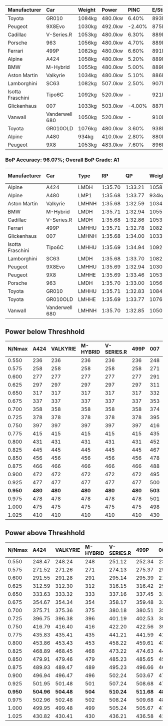 | Manufacturer     | Car            | Weight | Power   | PINC    | E/Stint | FDS     |
|:-|:-|:-|:-|:-|:-|:-|
| Toyota           | GR010          | 1084kg | 480.0kw | 6.40%   | 893MJ   | 190kph  |
| Peugeot          | 9X8Evo         | 1030kg | 492.0kw | -2.40%  | 875MJ   | 190kph  |
| Cadillac         | V-Series.R     | 1053kg | 480.0kw | 6.30%   | 889MJ   |    -    |
| Porsche          | 963            | 1056kg | 480.0kw | 4.70%   | 889MJ   |    -    |
| Ferrari          | 499P           | 1082kg | 480.0kw | 6.60%   | 891MJ   | 190kph  |
| Alpine           | A424           | 1058kg | 480.0kw | 5.20%   | 889MJ   |    -    |
| BMW              | M-Hybrid       | 1055kg | 480.0kw | 5.00%   | 889MJ   |    -    |
| Aston Martin     | Valkyrie       | 1034kg | 480.0kw | 5.10%   | 886MJ   |    -    |
| Lamborghini      | SC63           | 1082kg | 507.0kw | 2.50%   | 907MJ   |    -    |
| Isotta Fraschini | Tipo6C         | 1092kg | 520.0kw |    -    | 921MJ   | 190kph  |
| Glickenhaus      | 007            | 1033kg | 503.0kw | -4.00%  | 887MJ   |    -    |
| Vanwall          | Vanderwell 680 | 1050kg | 520.0kw |    -    | 910MJ   |    -    |
| Toyota           | GR010OLD       | 1076kg | 480.0kw | 3.60%   | 938MJ   | 150kph  |
| Alpine           | A480           | 934kg  | 410.0kw | 2.80%   | 880MJ   |    -    |
| Peugeot          | 9X8            | 1053kg | 483.0kw | 7.60%   | 896MJ   | 150kph  |

### BoP Accuracy: 96.07%; Overall BoP Grade: A1
| Manufacturer     | Car            | Type  | RP      | QP      | Weight | Power¹  | Threshhold | PINC    | Power²   | E/Stint | AVG Vmax  | FDS     | RDLC | L/Stint | BOP-Grade | Model Accuracy | Model Points | Match%  | SimDiff |
|:-|:-|:-|:-|:-|:-|:-|:-|:-|:-|:-|:-|:-|:-|:-|:-|:-|:-|:-|:-|
| Alpine           | A424           | LMDH  | 1:35.70 | 1:33.21 | 1058kg | 480.0kw | 210.0kph   | 5.20%   | 505.00kw |  889MJ  | 290.34kph |    -    | 1.02 | 40      | ~A1       | 99.31%         | 2573         | 98.64%  | #       |
| Alpine           | A480           | LMP1  | 1:35.68 | 1:33.77 |  934kg | 410.0kw | 210.0kph   | 2.80%   | 421.50kw |  880MJ  | 292.31kph |    -    | 1.00 | 37      | ~A1       | 94.60%         | 1683         | 100.00% | +0.18   |
| Aston Martin     | Valkyrie       | LMHNH | 1:35.68 | 1:32.59 | 1034kg | 480.0kw | 210.0kph   | 5.10%   | 504.50kw |  886MJ  | 293.27kph |    -    | 1.04 | 40      | +C1       | 100.00%        | 630          | 79.99%  | #       |
| BMW              | M-Hybrid       | LMDH  | 1:35.71 | 1:32.94 | 1055kg | 480.0kw | 210.0kph   | 5.00%   | 504.00kw |  889MJ  | 292.29kph |    -    | 1.02 | 40      | ~A1       | 99.41%         | 2544         | 98.58%  | #       |
| Cadillac         | V-Series.R     | LMDH  | 1:35.68 | 1:32.86 | 1053kg | 480.0kw | 210.0kph   | 6.30%   | 510.20kw |  889MJ  | 294.61kph |    -    | 1.02 | 40      | ~A1       | 99.30%         | 4946         | 98.46%  | #       |
| Ferrari          | 499P           | LMHHU | 1:35.71 | 1:32.78 | 1082kg | 480.0kw | 210.0kph   | 6.60%   | 511.70kw |  891MJ  | 293.28kph | 190kph  | 1.02 | 40      | ~A1       | 100.00%        | 8223         | 100.00% | #       |
| Glickenhaus      | 007            | LMHNH | 1:35.68 | 1:34.00 | 1033kg | 503.0kw | 210.0kph   | -4.00%  | 482.90kw |  887MJ  | 295.46kph |    -    | 0.97 | 40      | ~A1       | 93.86%         | 2169         | 100.00% | +2.19   |
| Isotta Fraschini | Tipo6C         | LMHHU | 1:35.69 | 1:34.94 | 1092kg | 520.0kw | 210.0kph   |    -    | 520.00kw |  921MJ  | 294.45kph | 190kph  | 1.02 | 40      | +C1       | 97.73%         | 129          | 78.52%  | #       |
| Lamborghini      | SC63           | LMDH  | 1:35.68 | 1:33.70 | 1082kg | 507.0kw | 210.0kph   | 2.50%   | 519.70kw |  907MJ  | 289.97kph |    -    | 1.02 | 40      | ~A1       | 98.78%         | 813          | 100.00% | #       |
| Peugeot          | 9X8Evo         | LMHHU | 1:35.69 | 1:32.94 | 1030kg | 492.0kw | 210.0kph   | -2.40%  | 480.20kw |  875MJ  | 299.70kph | 190kph  | 1.03 | 40      | ~A1       | 96.77%         | 2307         | 95.37%  | #       |
| Peugeot          | 9X8            | LMHHE | 1:35.69 | 1:33.46 | 1053kg | 483.0kw | 210.0kph   | 7.60%   | 519.70kw |  896MJ  | 291.06kph | 150kph  | 1.03 | 40      | ~A1       | 97.99%         | 5010         | 100.00% | +0.56   |
| Porsche          | 963            | LMDH  | 1:35.70 | 1:33.00 | 1056kg | 480.0kw | 210.0kph   | 4.70%   | 502.60kw |  889MJ  | 291.51kph |    -    | 1.02 | 40      | ~A1       | 99.86%         | 11699        | 100.00% | #       |
| Toyota           | GR010          | LMHHU | 1:35.71 | 1:32.83 | 1084kg | 480.0kw | 210.0kph   | 6.40%   | 510.70kw |  893MJ  | 291.96kph | 190kph  | 1.02 | 40      | ~A1       | 99.63%         | 6190         | 98.03%  | #       |
| Toyota           | GR010OLD       | LMHHE | 1:35.69 | 1:33.77 | 1076kg | 480.0kw | 210.0kph   | 3.60%   | 497.30kw |  938MJ  | 294.48kph | 150kph  | 1.02 | 40      | +A2       | 93.47%         | 1031         | 93.52%  | +0.24   |
| Vanwall          | Vanderwell 680 | LMHNH | 1:35.70 | 1:32.85 | 1050kg | 520.0kw | 0.0kph     |    -    | 520.00kw |  910MJ  | 293.69kph |    -    | 1.00 | 40      | ~A1       | 94.33%         | 632          | 100.00% | +0.82   |

## Power below Threshhold
| N/Nmax    | A424    | VALKYRIE | M-HYBRID | V-SERIES.R | 499P    | 007     | TIPO6C  | SC63    | 9X8EVO  | 9X8     | 963     | GR010   | GR010OLD | VANDERWELL 680 | ​     | RPM      | A480       |
|:-|:-|:-|:-|:-|:-|:-|:-|:-|:-|:-|:-|:-|:-|:-|:-|:-|:-|
|  0.550    |  236    |  236     |  236     |  236       |  236    |  248    |  256    |  250    |  242    |  238    |  236    |  236    |  236     |  256           |  ​    |   --     |   -        |
|  0.575    |  258    |  258     |  258     |  258       |  258    |  271    |  279    |  273    |  265    |  260    |  258    |  258    |  258     |  279           |  ​    |   --     |   -        |
|  0.600    |  277    |  277     |  277     |  277       |  277    |  291    |  300    |  293    |  284    |  279    |  277    |  277    |  277     |  300           |  ​    |   --     |   -        |
|  0.625    |  297    |  297     |  297     |  297       |  297    |  311    |  322    |  314    |  304    |  299    |  297    |  297    |  297     |  322           |  ​    |   --     |   -        |
|  0.650    |  317    |  317     |  317     |  317       |  317    |  332    |  343    |  335    |  325    |  319    |  317    |  317    |  317     |  343           |  ​    |   --     |   -        |
|  0.675    |  337    |  337     |  337     |  337       |  337    |  353    |  365    |  356    |  345    |  339    |  337    |  337    |  337     |  365           |  ​    |   --     |   -        |
|  0.700    |  358    |  358     |  358     |  358       |  358    |  374    |  387    |  377    |  366    |  360    |  358    |  358    |  358     |  387           |  ​    |   --     |   -        |
|  0.725    |  378    |  378     |  378     |  378       |  378    |  395    |  409    |  399    |  387    |  380    |  378    |  378    |  378     |  409           |  ​    |   --     |   -        |
|  0.750    |  397    |  397     |  397     |  397       |  397    |  416    |  430    |  419    |  407    |  399    |  397    |  397    |  397     |  430           |  ​    |   --     |   -        |
|  0.775    |  415    |  415     |  415     |  415       |  415    |  435    |  449    |  438    |  425    |  418    |  415    |  415    |  415     |  449           |  ​    |  5000    |  -3213569  |
|  0.800    |  431    |  431     |  431     |  431       |  431    |  452    |  467    |  455    |  442    |  434    |  431    |  431    |  431     |  467           |  ​    |  5500    |  -3499979  |
|  0.825    |  445    |  445     |  445     |  445       |  445    |  467    |  482    |  470    |  456    |  448    |  445    |  445    |  445     |  482           |  ​    |  5999    |  -3800400  |
|  0.850    |  456    |  456     |  456     |  456       |  456    |  478    |  494    |  482    |  467    |  459    |  456    |  456    |  456     |  494           |  ​    |  6499    |  -4114832  |
|  0.875    |  466    |  466     |  466     |  466       |  466    |  488    |  505    |  492    |  477    |  469    |  466    |  466    |  466     |  505           |  ​    |  7000    |  -4443276  |
|  0.900    |  472    |  472     |  472     |  472       |  472    |  495    |  512    |  499    |  484    |  475    |  472    |  472    |  472     |  512           |  ​    |  7500    |  -4785730  |
|  0.925    |  477    |  477     |  477     |  477       |  477    |  500    |  517    |  504    |  489    |  480    |  477    |  477    |  477     |  517           |  ​    |  8000    |  407       |
| **0.950** | **480** | **480**  | **480**  | **480**    | **480** | **503** | **520** | **507** | **492** | **483** | **480** | **480** | **480**  | **520**        | **​** | **8499** | **410**    |
|  0.975    |  478    |  478     |  478     |  478       |  478    |  501    |  518    |  505    |  490    |  481    |  478    |  478    |  478     |  518           |  ​    |  9000    |  205       |
|  1.000    |  475    |  475     |  475     |  475       |  475    |  498    |  514    |  502    |  487    |  478    |  475    |  475    |  475     |  514           |  ​    |   --     |   -        |
|  1.025    |  410    |  410     |  410     |  410       |  410    |  430    |  444    |  433    |  420    |  413    |  410    |  410    |  410     |  444           |  ​    |   --     |   -        |

## Power above Threshhold
| N/Nmax    | A424       | VALKYRIE   | M-HYBRID | V-SERIES.R | 499P       | 007        | TIPO6C  | SC63       | 9X8EVO     | 9X8        | 963        | GR010      | GR010OLD   | VANDERWELL 680 | ​     | RPM      | A480            |
|:-|:-|:-|:-|:-|:-|:-|:-|:-|:-|:-|:-|:-|:-|:-|:-|:-|:-|
|  0.550    |  248.47    |  248.24    |  248     |  251.12    |  252.34    |  237.43    |  256    |  256.33    |  236.09    |  256.35    |  247.28    |  251.35    |  245.14    |  256           |  ​    |   --     |  0.00           |
|  0.575    |  271.52    |  271.26    |  271     |  274.13    |  275.37    |  259.47    |  279    |  279.36    |  258.10    |  279.38    |  270.30    |  274.39    |  267.15    |  279           |  ​    |   --     |  0.00           |
|  0.600    |  291.55    |  291.28    |  291     |  295.14    |  295.39    |  278.51    |  300    |  299.39    |  277.11    |  299.41    |  290.32    |  295.42    |  287.16    |  300           |  ​    |   --     |  0.00           |
|  0.625    |  312.59    |  312.30    |  312     |  316.15    |  316.42    |  298.54    |  322    |  321.42    |  297.12    |  321.44    |  310.35    |  316.45    |  307.17    |  322           |  ​    |   --     |  0.00           |
|  0.650    |  333.63    |  333.32    |  333     |  337.16    |  337.45    |  318.58    |  343    |  342.44    |  317.13    |  342.47    |  331.37    |  337.48    |  328.18    |  343           |  ​    |   --     |  0.00           |
|  0.675    |  354.67    |  354.34    |  354     |  358.17    |  359.48    |  338.62    |  365    |  364.47    |  337.13    |  364.50    |  352.39    |  358.51    |  349.20    |  365           |  ​    |   --     |  0.00           |
|  0.700    |  375.71    |  375.36    |  375     |  380.18    |  380.51    |  359.66    |  387    |  386.50    |  358.14    |  386.53    |  374.42    |  380.54    |  370.21    |  387           |  ​    |   --     |  0.00           |
|  0.725    |  396.75    |  396.38    |  396     |  401.19    |  402.53    |  380.69    |  409    |  408.53    |  378.15    |  408.56    |  395.44    |  401.57    |  391.22    |  409           |  ​    |   --     |  0.00           |
|  0.750    |  416.79    |  416.40    |  416     |  422.20    |  422.56    |  399.73    |  430    |  429.56    |  397.16    |  429.59    |  415.46    |  422.60    |  411.23    |  430           |  ​    |   --     |  0.00           |
|  0.775    |  435.83    |  435.41    |  435     |  441.21    |  441.59    |  417.76    |  449    |  448.58    |  415.17    |  448.61    |  434.48    |  441.62    |  429.24    |  449           |  ​    |  5000    |  -3,307,315.52  |
|  0.800    |  453.86    |  453.43    |  453     |  458.22    |  459.61    |  433.79    |  467    |  466.61    |  431.17    |  466.64    |  451.50    |  458.65    |  446.25    |  467           |  ​    |  5500    |  -3,602,081.21  |
|  0.825    |  468.89    |  468.45    |  468     |  473.22    |  474.63    |  447.82    |  482    |  481.63    |  445.18    |  481.66    |  466.52    |  473.67    |  461.26    |  482           |  ​    |  5999    |  -3,911,266.32  |
|  0.850    |  479.91    |  479.46    |  479     |  485.23    |  485.65    |  458.84    |  494    |  493.64    |  456.18    |  493.67    |  477.53    |  485.68    |  472.27    |  494           |  ​    |  6499    |  -4,234,870.86  |
|  0.875    |  489.93    |  489.47    |  489     |  495.23    |  496.66    |  468.85    |  505    |  504.66    |  466.19    |  504.69    |  487.54    |  495.70    |  482.27    |  505           |  ​    |  7000    |  -4,572,894.81  |
|  0.900    |  496.94    |  496.47    |  496     |  502.24    |  503.67    |  474.87    |  512    |  511.66    |  472.19    |  511.70    |  494.55    |  502.71    |  489.28    |  512           |  ​    |  7500    |  -4,925,340.19  |
|  0.925    |  501.95    |  501.48    |  501     |  507.24    |  508.68    |  479.87    |  517    |  516.67    |  477.19    |  516.70    |  499.56    |  507.72    |  494.28    |  517           |  ​    |  8000    |  419.48         |
| **0.950** | **504.96** | **504.48** | **504**  | **510.24** | **511.68** | **482.88** | **520** | **519.68** | **480.19** | **519.71** | **502.56** | **510.72** | **497.28** | **520**        | **​** | **8499** | **421.48**      |
|  0.975    |  502.96    |  502.48    |  502     |  508.24    |  509.68    |  480.88    |  518    |  517.67    |  478.19    |  517.71    |  500.56    |  508.72    |  495.28    |  518           |  ​    |  9000    |  211.24         |
|  1.000    |  499.95    |  499.48    |  499     |  505.24    |  505.67    |  477.87    |  514    |  513.67    |  475.19    |  513.70    |  497.55    |  505.71    |  492.28    |  514           |  ​    |   --     |  0.00           |
|  1.025    |  430.82    |  430.41    |  430     |  436.21    |  436.58    |  412.75    |  444    |  443.58    |  410.16    |  443.60    |  429.48    |  436.62    |  424.24    |  444           |  ​    |   --     |  0.00           |
